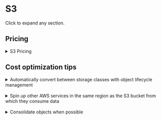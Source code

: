# S3
Click to expand any section.
## Pricing
<details>
  <summary>
S3 Pricing
  </summary>
S3 cost depends on 3 things:

* *Storage*: Size of stored objects.
* *Data Transfer*: Data transfer out from S3 to internet.
* *# of API requests*: GET, PUT, COPY, POST etc.

S3 offers 4 storage classes:

* *Standard Storage*: Default option.
* *Infrequent Access Storage*: Storage is cheaper, API requests are expensive.
* *Reduced Redundancy Storage*: Slightly cheaper than standard since it does not replicate objects as many times as standard storage.
* *Glacier*: Lowest storage cost. Good for data that is rarely retrieved, and retrieval latency of several hours is acceptable.
</details>

## Cost optimization tips

<details>
  <summary>
Automatically convert between storage classes with object lifecycle management
  </summary>

### Automatically convert between storage classes with object lifecycle management
We can [programatically configure rules](https://docs.aws.amazon.com/AmazonS3/latest/dev/object-lifecycle-mgmt.html) for data deletion or migration between types of S3 storage classes to optimize S3 cost. E.g. While pushing logs we can program it to stay in standard storage for a month then moved to infrequent access for 6 months to be eventually deleted.
</details>
<br>

<details>
  <summary>
Spin up other AWS services in the same region as the S3 bucket from which they consume data
  </summary>

### Spin up other AWS services in the same region as the S3 bucket from which they consume data
Data transfer from S3 to any service(s) within the same region is free. It’s best to spin up Ec2 machines, EMR cluster in the same region as S3 bucket it’s going consuming data from to avoid incurring unnecessary charges.
</details>
<br>


<details>
  <summary>
Consolidate objects when possible
  </summary>

### Consolidate objects when possible
If you access certain set of S3 objects together, it’s best to compress and store them as a single object. This way you save lot of API calls, compression gives you some saving in the storage, plus object gets retrieved faster.
</details>
<br>

